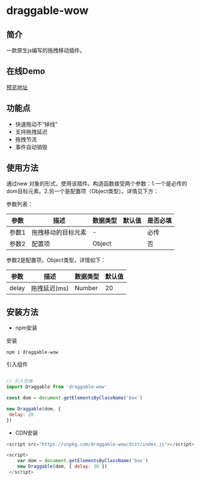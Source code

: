 # draggable-wow
## 简介

一款原生js编写的拖拽移动插件。

## 在线Demo

[预览地址](https://codesandbox.io/s/affectionate-merkle-50bl9o?file=/src/App.vue)

## 功能点

- 快速拖动不“掉线”
- 支持拖拽延迟
- 拖拽节流
- 事件自动销毁

## 使用方法

通过new 对象的形式，使用该插件。构造函数接受两个参数：1.一个是必传的dom目标元素。2.另一个是配置项（Object类型）。详情见下方：

参数列表：

| 参数  | 描述               | 数据类型 | 默认值 | 是否必填 |
| ----- | ------------------ | -------- | ------ | -------- |
| 参数1 | 拖拽移动的目标元素 | -        |        | 必传     |
| 参数2 | 配置项             | Object   |        | 否       |

参数2是配置项，Object类型，详情如下：

| 参数  | 描述         | 数据类型 | 默认值 |
| ----- | ------------ | -------- | ------ |
| delay | 拖拽延迟(ms) | Number   | 20     |

## 安装方法

- npm安装

安装

`npm i draggable-wow`

引入组件


```javascript

// 引入包体
import Draggable from 'draggable-wow' 

const dom = document.getElementsByClassName('box')

new Draggable(dom, {
 delay: 20
})
```

- CDN安装

```javascript
<script src="https://unpkg.com/draggable-wow/dist/index.js"></script>

<script>
    var dom = document.getElementsByClassName('box')
    new Draggable(dom, { delay: 30 })
 </script>
```
